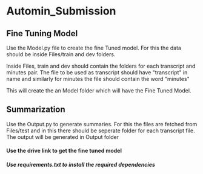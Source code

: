 # Automin_Submission

<h2> Fine Tuning Model </h2>
Use the Model.py file to create the fine Tuned model.
For this the data should be inside Files/train and dev folders.

Inside Files, train and dev should contain the folders for each transcript and minutes pair. The file to be used as transcript should have "transcript" in name and similarly for minutes the file should contain the word "minutes"

This will create the an Model folder which will have the Fine Tuned Model. 

<h2> Summarization </h2>
Use the Output.py to generate summaries.
For this the files are fetched from Files/test and in this there should be seperate folder for each transcript file.
The output will be generated in Output folder

<h4> Use the drive link to get the fine tuned model </h4>
<h5> Use requirements.txt to install the required dependencies </h5>
